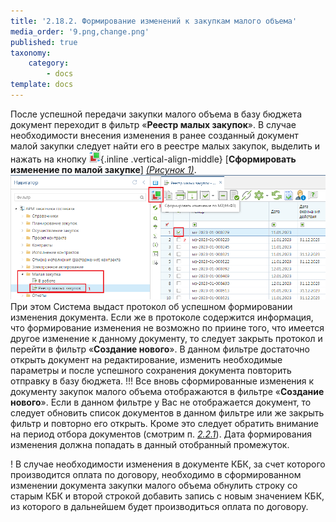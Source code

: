 ```yaml
---
title: '2.18.2. Формирование изменений к закупкам малого объема'
media_order: '9.png,change.png'
published: true
taxonomy:
    category:
        - docs
template: docs
---
```


После успешной передачи закупки малого объема в базу бюджета документ переходит в фильтр «**Реестр малых закупок**». В случае необходимости внесения изменения в ранее созданный документ малой закупки следует найти его в реестре малых закупок, выделить и нажать на кнопку ![](change.png){.inline .vertical-align-middle} [**Сформировать изменение по малой закупке**] *[(Рисунок 1)](#ris-01)*. 
![](9.png?id=ris-01)
При этом Система выдаст протокол об успешном формировании изменения документа. Если же в протоколе содержится информация, что формирование изменения не возможно по приине того, что имеется другое изменение к данному документу, то следует закрыть протокол и перейти в фильтр «**Создание нового**». 
В данном фильтре достаточно открыть документ на редактирование, изменить необходимые параметры и после успешного сохранения документа повторить отправку в базу бюджета. 
!!! Все вновь сформированные изменения к документу закупок малого объема отображаются в фильтре «**Создание нового**». Если в данном фильтре у Вас не отображается документ, то следует обновить список документов в данном фильтре или же закрыть фильтр и повторно его открыть. Кроме это следует обратить внимание на период отбора документов (смотрим п. *[2.2.1](/complex-operations/general-settings/nastroika-raschetnogo-perioda)*). Дата формирования изменения должна попадать в данный отобранный промежуток.

! В случае необходимости изменения в документе КБК, за счет которого производится оплата по договору, необходимо в сформированном изменении документа закупки малого объема обнулить строку со старым КБК и второй строкой добавить запись с новым значением КБК, из которого в дальнейшем будет производиться оплата по договору. 